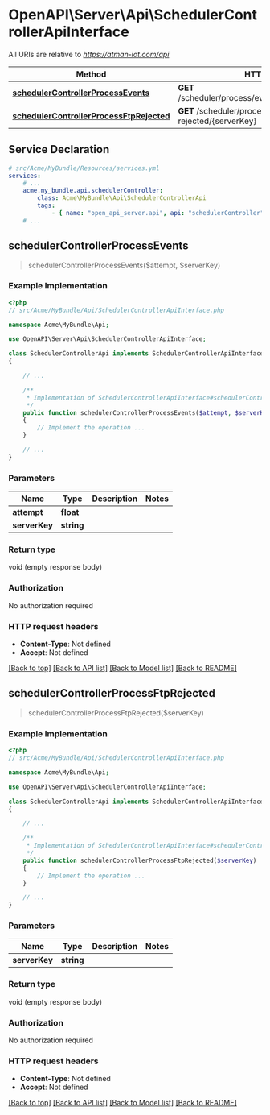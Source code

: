 # OpenAPI\Server\Api\SchedulerControllerApiInterface

All URIs are relative to *https://atman-iot.com/api*

Method | HTTP request | Description
------------- | ------------- | -------------
[**schedulerControllerProcessEvents**](SchedulerControllerApiInterface.md#schedulerControllerProcessEvents) | **GET** /scheduler/process/events/{attempt}/{serverKey} | 
[**schedulerControllerProcessFtpRejected**](SchedulerControllerApiInterface.md#schedulerControllerProcessFtpRejected) | **GET** /scheduler/process/ftp-rejected/{serverKey} | 


## Service Declaration
```yaml
# src/Acme/MyBundle/Resources/services.yml
services:
    # ...
    acme.my_bundle.api.schedulerController:
        class: Acme\MyBundle\Api\SchedulerControllerApi
        tags:
            - { name: "open_api_server.api", api: "schedulerController" }
    # ...
```

## **schedulerControllerProcessEvents**
> schedulerControllerProcessEvents($attempt, $serverKey)



### Example Implementation
```php
<?php
// src/Acme/MyBundle/Api/SchedulerControllerApiInterface.php

namespace Acme\MyBundle\Api;

use OpenAPI\Server\Api\SchedulerControllerApiInterface;

class SchedulerControllerApi implements SchedulerControllerApiInterface
{

    // ...

    /**
     * Implementation of SchedulerControllerApiInterface#schedulerControllerProcessEvents
     */
    public function schedulerControllerProcessEvents($attempt, $serverKey)
    {
        // Implement the operation ...
    }

    // ...
}
```

### Parameters

Name | Type | Description  | Notes
------------- | ------------- | ------------- | -------------
 **attempt** | **float**|  |
 **serverKey** | **string**|  |

### Return type

void (empty response body)

### Authorization

No authorization required

### HTTP request headers

 - **Content-Type**: Not defined
 - **Accept**: Not defined

[[Back to top]](#) [[Back to API list]](../../README.md#documentation-for-api-endpoints) [[Back to Model list]](../../README.md#documentation-for-models) [[Back to README]](../../README.md)

## **schedulerControllerProcessFtpRejected**
> schedulerControllerProcessFtpRejected($serverKey)



### Example Implementation
```php
<?php
// src/Acme/MyBundle/Api/SchedulerControllerApiInterface.php

namespace Acme\MyBundle\Api;

use OpenAPI\Server\Api\SchedulerControllerApiInterface;

class SchedulerControllerApi implements SchedulerControllerApiInterface
{

    // ...

    /**
     * Implementation of SchedulerControllerApiInterface#schedulerControllerProcessFtpRejected
     */
    public function schedulerControllerProcessFtpRejected($serverKey)
    {
        // Implement the operation ...
    }

    // ...
}
```

### Parameters

Name | Type | Description  | Notes
------------- | ------------- | ------------- | -------------
 **serverKey** | **string**|  |

### Return type

void (empty response body)

### Authorization

No authorization required

### HTTP request headers

 - **Content-Type**: Not defined
 - **Accept**: Not defined

[[Back to top]](#) [[Back to API list]](../../README.md#documentation-for-api-endpoints) [[Back to Model list]](../../README.md#documentation-for-models) [[Back to README]](../../README.md)

